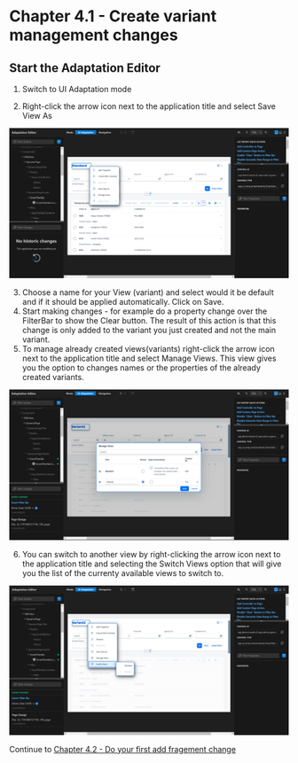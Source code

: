 # Chapter 4.1 - Create variant management changes


## Start the Adaptation Editor
   1. Switch to UI Adaptation mode

   2. Right-click the arrow icon next to the application title and select Save View As
<img src="img/varman1.png" width="800"> 
  
   3. Choose a name for your View (variant) and select would it be default and if it should be applied automatically. Click on Save.
   4. Start making changes - for example do a property change over the FilterBar to show the Clear button. The result of this action is that this change is only added to the variant you just created and not the main variant.
   5. To manage already created views(variants) right-click the arrow icon next to the application title and select Manage Views. This view gives you the option to changes names or the properties of the already created variants. 
<img src="img/varman2.png" width="800">

   6. You can switch to another view by right-clicking the arrow icon next to the application title and selecting the Switch Views option that will give you the list of the currenty available views to switch to.
   
<img src="img/varman3.png" width="800">

Continue to [Chapter 4.2 - Do your first add fragement change](/chapters/4.2-fragment-change/)
